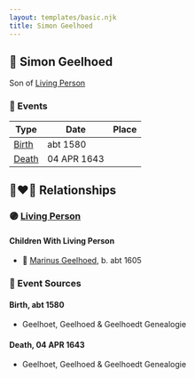 ```yaml
---
layout: templates/basic.njk
title: Simon Geelhoed
---
```

## 🔵 Simon Geelhoed

Son of [Living Person](/people/5/5696556)

### 📆 Events

Type | Date | Place
------ | ------ | ------
[Birth](#event-event-2) | abt 1580 |
[Death](#event-event-3) | 04 APR 1643 |

## 👩‍❤️‍👨 Relationships

### 🟣 [Living Person](/people/1/19894026)

#### Children With Living Person
* 🔵 [Marinus Geelhoed](/people/4/47020978), b. abt 1605
### 📰 Event Sources

#### <a id="event-event-2"></a> Birth, abt 1580
* Geelhoet, Geelhoed & Geelhoedt Genealogie

#### <a id="event-event-3"></a> Death, 04 APR 1643
* Geelhoet, Geelhoed & Geelhoedt Genealogie